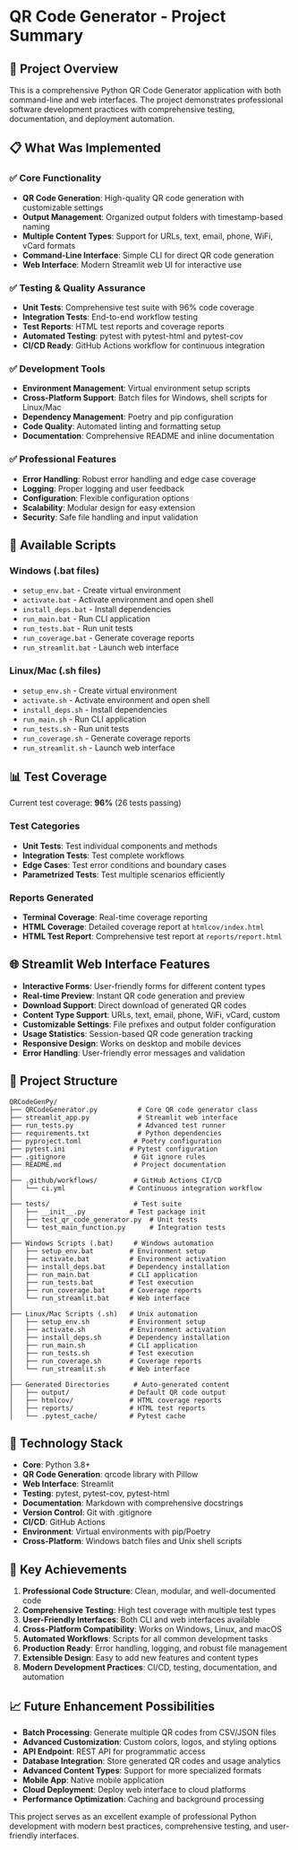 # QR Code Generator - Project Summary

## 🎯 Project Overview

This is a comprehensive Python QR Code Generator application with both command-line and web interfaces. The project demonstrates professional software development practices with comprehensive testing, documentation, and deployment automation.

## 📋 What Was Implemented

### ✅ Core Functionality
- **QR Code Generation**: High-quality QR code generation with customizable settings
- **Output Management**: Organized output folders with timestamp-based naming
- **Multiple Content Types**: Support for URLs, text, email, phone, WiFi, vCard formats
- **Command-Line Interface**: Simple CLI for direct QR code generation
- **Web Interface**: Modern Streamlit web UI for interactive use

### ✅ Testing & Quality Assurance
- **Unit Tests**: Comprehensive test suite with 96% code coverage
- **Integration Tests**: End-to-end workflow testing
- **Test Reports**: HTML test reports and coverage reports
- **Automated Testing**: pytest with pytest-html and pytest-cov
- **CI/CD Ready**: GitHub Actions workflow for continuous integration

### ✅ Development Tools
- **Environment Management**: Virtual environment setup scripts
- **Cross-Platform Support**: Batch files for Windows, shell scripts for Linux/Mac
- **Dependency Management**: Poetry and pip configuration
- **Code Quality**: Automated linting and formatting setup
- **Documentation**: Comprehensive README and inline documentation

### ✅ Professional Features
- **Error Handling**: Robust error handling and edge case coverage
- **Logging**: Proper logging and user feedback
- **Configuration**: Flexible configuration options
- **Scalability**: Modular design for easy extension
- **Security**: Safe file handling and input validation

## 🚀 Available Scripts

### Windows (.bat files)
- `setup_env.bat` - Create virtual environment
- `activate.bat` - Activate environment and open shell
- `install_deps.bat` - Install dependencies
- `run_main.bat` - Run CLI application
- `run_tests.bat` - Run unit tests
- `run_coverage.bat` - Generate coverage reports
- `run_streamlit.bat` - Launch web interface

### Linux/Mac (.sh files)
- `setup_env.sh` - Create virtual environment
- `activate.sh` - Activate environment and open shell
- `install_deps.sh` - Install dependencies
- `run_main.sh` - Run CLI application
- `run_tests.sh` - Run unit tests
- `run_coverage.sh` - Generate coverage reports
- `run_streamlit.sh` - Launch web interface

## 📊 Test Coverage

Current test coverage: **96%** (26 tests passing)

### Test Categories
- **Unit Tests**: Test individual components and methods
- **Integration Tests**: Test complete workflows
- **Edge Cases**: Test error conditions and boundary cases
- **Parametrized Tests**: Test multiple scenarios efficiently

### Reports Generated
- **Terminal Coverage**: Real-time coverage reporting
- **HTML Coverage**: Detailed coverage report at `htmlcov/index.html`
- **HTML Test Report**: Comprehensive test report at `reports/report.html`

## 🌐 Streamlit Web Interface Features

- **Interactive Forms**: User-friendly forms for different content types
- **Real-time Preview**: Instant QR code generation and preview
- **Download Support**: Direct download of generated QR codes
- **Content Type Support**: URLs, text, email, phone, WiFi, vCard, custom
- **Customizable Settings**: File prefixes and output folder configuration
- **Usage Statistics**: Session-based QR code generation tracking
- **Responsive Design**: Works on desktop and mobile devices
- **Error Handling**: User-friendly error messages and validation

## 📁 Project Structure

```
QRCodeGenPy/
├── QRCodeGenerator.py          # Core QR code generator class
├── streamlit_app.py            # Streamlit web interface
├── run_tests.py                # Advanced test runner
├── requirements.txt            # Python dependencies
├── pyproject.toml             # Poetry configuration
├── pytest.ini                # Pytest configuration
├── .gitignore                 # Git ignore rules
├── README.md                  # Project documentation
│
├── .github/workflows/         # GitHub Actions CI/CD
│   └── ci.yml                # Continuous integration workflow
│
├── tests/                     # Test suite
│   ├── __init__.py           # Test package init
│   ├── test_qr_code_generator.py  # Unit tests
│   └── test_main_function.py      # Integration tests
│
├── Windows Scripts (.bat)     # Windows automation
│   ├── setup_env.bat         # Environment setup
│   ├── activate.bat          # Environment activation
│   ├── install_deps.bat      # Dependency installation
│   ├── run_main.bat          # CLI application
│   ├── run_tests.bat         # Test execution
│   ├── run_coverage.bat      # Coverage reports
│   └── run_streamlit.bat     # Web interface
│
├── Linux/Mac Scripts (.sh)   # Unix automation
│   ├── setup_env.sh          # Environment setup
│   ├── activate.sh           # Environment activation
│   ├── install_deps.sh       # Dependency installation
│   ├── run_main.sh           # CLI application
│   ├── run_tests.sh          # Test execution
│   ├── run_coverage.sh       # Coverage reports
│   └── run_streamlit.sh      # Web interface
│
├── Generated Directories      # Auto-generated content
│   ├── output/               # Default QR code output
│   ├── htmlcov/              # HTML coverage reports
│   ├── reports/              # HTML test reports
│   └── .pytest_cache/        # Pytest cache
```

## 🔧 Technology Stack

- **Core**: Python 3.8+
- **QR Code Generation**: qrcode library with Pillow
- **Web Interface**: Streamlit
- **Testing**: pytest, pytest-cov, pytest-html
- **Documentation**: Markdown with comprehensive docstrings
- **Version Control**: Git with .gitignore
- **CI/CD**: GitHub Actions
- **Environment**: Virtual environments with pip/Poetry
- **Cross-Platform**: Windows batch files and Unix shell scripts

## 🎯 Key Achievements

1. **Professional Code Structure**: Clean, modular, and well-documented code
2. **Comprehensive Testing**: High test coverage with multiple test types
3. **User-Friendly Interfaces**: Both CLI and web interfaces available
4. **Cross-Platform Compatibility**: Works on Windows, Linux, and macOS
5. **Automated Workflows**: Scripts for all common development tasks
6. **Production Ready**: Error handling, logging, and robust file management
7. **Extensible Design**: Easy to add new features and content types
8. **Modern Development Practices**: CI/CD, testing, documentation, and automation

## 📈 Future Enhancement Possibilities

- **Batch Processing**: Generate multiple QR codes from CSV/JSON files
- **Advanced Customization**: Custom colors, logos, and styling options
- **API Endpoint**: REST API for programmatic access
- **Database Integration**: Store generated QR codes and usage analytics
- **Advanced Content Types**: Support for more specialized formats
- **Mobile App**: Native mobile application
- **Cloud Deployment**: Deploy web interface to cloud platforms
- **Performance Optimization**: Caching and background processing

This project serves as an excellent example of professional Python development with modern best practices, comprehensive testing, and user-friendly interfaces.